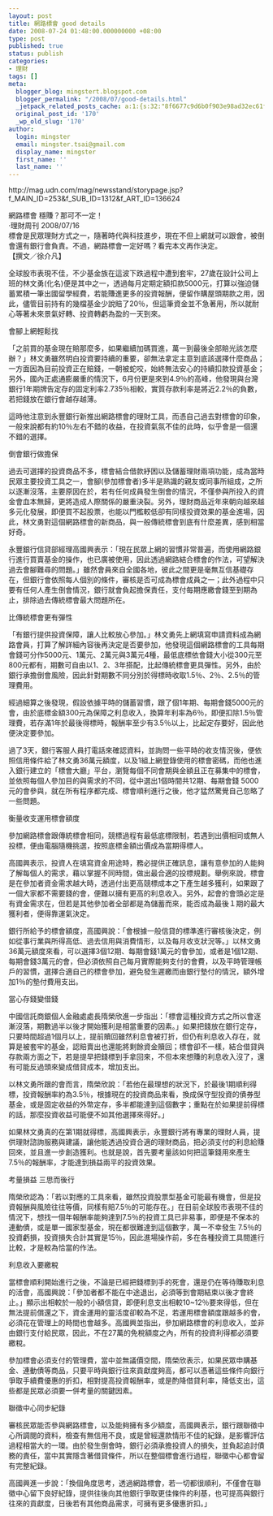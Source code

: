 ```yaml
---
layout: post
title: 網路標會 good details
date: 2008-07-24 01:48:00.000000000 +08:00
type: post
published: true
status: publish
categories:
- 理財
tags: []
meta:
  blogger_blog: mingstert.blogspot.com
  blogger_permalink: "/2008/07/good-details.html"
  _jetpack_related_posts_cache: a:1:{s:32:"8f6677c9d6b0f903e98ad32ec61f8deb";a:2:{s:7:"expires";i:1445985466;s:7:"payload";a:3:{i:0;a:1:{s:2:"id";i:302;}i:1;a:1:{s:2:"id";i:176;}i:2;a:1:{s:2:"id";i:107;}}}}
  original_post_id: '170'
  _wp_old_slug: '170'
author:
  login: mingster
  email: mingster.tsai@gmail.com
  display_name: mingster
  first_name: ''
  last_name: ''
---
```

<p>http://mag.udn.com/mag/newsstand/storypage.jsp?f_MAIN_ID=253&amp;f_SUB_ID=1312&amp;f_ART_ID=136624</p>
<p>網路標會 穩賺？那可不一定！<br />‧理財周刊 2008/07/16<br />標會是民眾理財方式之一，隨著時代與科技進步，現在不但上網就可以跟會，被倒會還有銀行會負責。不過，網路標會一定好嗎？看完本文再作決定。<br />【撰文／徐介凡】</p>
<p>全球股市表現不佳，不少基金族在這波下跌過程中遭到套牢，27歲在設計公司上班的林文勇(化名)便是其中之一，透過每月定期定額扣款5000元，打算以強迫儲蓄累積一筆出國留學經費，若能賺進更多的投資報酬，便留作購屋頭期款之用，因此，儘管目前持有的幾檔基金少說賠了20％，但這筆資金並不急著用，所以就耐心等著未來景氣好轉、投資轉虧為盈的一天到來。</p>
<p>會腳上網輕鬆找</p>
<p>「之前買的基金現在賠那麼多，如果繼續加碼買進，萬一到最後全部賠光該怎麼辦？」林文勇雖然明白投資要持續的重要，卻無法拿定主意到底該選擇什麼商品；一方面因為目前投資正在賠錢，一朝被蛇咬，始終無法安心的持續扣款投資基金；另外，國內正處通膨嚴重的情況下，6月份更是來到4.9％的高峰，他發現與台灣銀行1年期牌告定存的固定利率2.735％相較，實質存款利率是將近2.2％的負數，若把錢放在銀行會越存越薄。</p>
<p>這時他注意到永豐銀行新推出網路標會的理財工具，而憑自己過去對標會的印象，一般來說都有約10％左右不錯的收益，在投資氣氛不佳的此時，似乎會是一個還不錯的選擇。</p>
<p>倒會銀行做擔保</p>
<p>過去可選擇的投資商品不多，標會結合借款紓困以及儲蓄理財兩項功能，成為當時民眾主要投資工具之一，會腳(參加標會者)多半是熟識的親友或同事所組成，之所以逐漸沒落，主要原因在於，若有任何成員發生倒會的情況，不僅參與所投入的資金會血本無歸，更將造成人際關係的嚴重決裂。另外，理財商品近年來朝向越來越多元化發展，即便買不起股票，也能以門檻較低卻有同樣投資效果的基金進場，因此，林文勇對這個網路標會的新商品，與一般傳統標會到底有什麼差異，感到相當好奇。</p>
<p>永豐銀行信貸部經理高國興表示：「現在民眾上網的習慣非常普遍，而使用網路銀行進行買賣基金的操作，也已廣被使用，因此透過網路結合標會的作法，可望解決過去會腳難尋的問題。」雖然會員來自全國各地，彼此之間更是毫無互信基礎存在，但銀行會依照每人個別的條件，審核是否可成為標會成員之一；此外過程中只要有任何人產生倒會情況，銀行就會負起擔保責任，支付每期應繳會錢至到期為止，排除過去傳統標會最大問題所在。</p>
<p>比傳統標會更有彈性</p>
<p>「有銀行提供投資保障，讓人比較放心參加。」林文勇先上網填寫申請資料成為網路會員，打算了解詳細內容後再決定是否要參加，他發現這個網路標會的工具每期會錢可分作5000元、1萬元、2萬元與3萬元4種，最低底標依會錢大小從300元至800元都有，期數可自由以1、2、3年搭配，比起傳統標會更具彈性。另外，由於銀行承擔倒會風險，因此針對期數不同分別於得標時收取1.5％、2％、2.5％的管理費用。</p>
<p>經過細算之後發現，假設依據平時的儲蓄習慣，跟了個1年期、每期會錢5000元的會，由於底標金額300元為保障之利息收入，換算年利率為6％，即便扣除1.5％管理費，若存滿1年於最後得標時，報酬率至少有3.5％以上，比起定存要好，因此他便決定要參加。</p>
<p>過了3天，銀行客服人員打電話來確認資料，並詢問一些平時的收支情況後，便依照信用條件給了林文勇36萬元額度，以及1組上網登錄使用的標會密碼，而他也進入銀行建立的「標會大廳」平台，瀏覽每個不同會期與金額且正在募集中的標會，並依照每個人參加目的與需求的不同，從中選出1個時間共12期、每期會錢 5000元的會參與，就在所有程序都完成、標會順利進行之後，他才猛然驚覺自己忽略了一些問題。</p>
<p>衡量收支運用標會額度</p>
<p>參加網路標會跟傳統標會相同，競標過程有最低底標限制，若遇到出價相同或無人投標，便由電腦隨機挑選，按照底標金額出價成為當期得標人。</p>
<p>高國興表示，投資人在填寫資金用途時，務必提供正確訊息，讓有意參加的人能夠了解每個人的需求，藉以掌握不同時間，做出最合適的投標規劃。舉例來說，標會是在參加者資金需求越大時，透過付出更高競標成本之下產生越多獲利，如果跟了一個大家都不需要錢的會，便難以擁有更高的利息收入。另外，起會的會頭必定是有資金需求在，但若是其他參加者全部都是為儲蓄而來，能否成為最後１期的最大獲利者，便得靠運氣決定。</p>
<p>銀行所給予的標會額度，高國興說：「會根據一般信貸的標準進行審核後決定，例如從事行業與所得高低、過去信用與消費情形，以及每月收支狀況等。」以林文勇 36萬元額度來看，可以選擇3個12期、每期會錢1萬元的會參加，或者是1個12期、每期會錢3萬元的會，但必須依照自己每月實際能夠支付的會費，以及平時管理帳戶的習慣，選擇合適自己的標會參加，避免發生遲繳而由銀行墊付的情況，額外增加1％的墊付費用支出。</p>
<p>當心存錢變借錢</p>
<p>中國信託商銀個人金融處處長隋榮欣進一步指出：「標會這種投資方式之所以會逐漸沒落，期數過半以後才開始獲利是相當重要的因素。」如果把錢放在銀行定存，只要時間超過1個月以上，提前贖回雖然利息會被打折，但仍有利息收入存在，就算是被套牢的基金，認賠賣出也還能將剩餘資金贖回；標會卻不一樣，結合借貸與存款兩方面之下，若是提早把錢標到手拿回來，不但本來想賺的利息收入沒了，還有可能反過頭來變成借貸成本，增加支出。</p>
<p>以林文勇所跟的會而言，隋榮欣說：「若他在最理想的狀況下，於最後1期順利得標，投資報酬率約為3.5％，根據現在的投資商品來看，換成保守型投資的債券型基金，或是固定收益的外幣定存，多半都能達到這個數字；重點在於如果提前得標的話，那麼投資收益可能便不如其他選擇來得好。」</p>
<p>如果林文勇真的在第1期就得標，高國興表示，永豐銀行將有專業的理財人員，提供理財諮詢服務與建議，讓他能透過投資合適的理財商品，把必須支付的利息給賺回來，並且進一步創造獲利。也就是說，首先要考量該如何把這筆錢用來產生7.5％的報酬率，才能達到損益兩平的投資效果。</p>
<p>考量損益 三思而後行</p>
<p>隋榮欣認為：「若以對應的工具來看，雖然投資股票型基金可能最有機會，但是投資報酬與風險往往等價，同樣有賠7.5％的可能存在。」在目前全球股市表現不佳的情況下，想找一個年報酬率能夠達到7.5％的投資工具已非易事，即便是不保本的連動債，或是單一國家型基金，現在都很難達到這個數字，萬一不幸發生 7.5％的投資虧損，投資損失合計其實是15％，因此進場操作前，多在各種投資工具間進行比較，才是較為恰當的作法。</p>
<p>利息收入要繳稅</p>
<p>當標會順利開始進行之後，不論是已經把錢標到手的死會，還是仍在等待賺取利息的活會，高國興說：「參加者都不能在中途退出，必須等到會期結束以後才會終止。」顯示出相較於一般的小額信貸，即便利息支出相較10~12％要來得低，但在無法提前償還之下，資金運用的靈活度卻較為不足，若運用標會額度跟越多的會，必須花在管理上的時間也會越多。高國興並指出，參加網路標會的利息收入，並非由銀行支付給民眾，因此，不在27萬的免稅額度之內，所有的投資利得都必須要繳稅。</p>
<p>參加標會必須支付的管理費，當中並無議價空間，隋榮欣表示，如果民眾申購基金、連動債等商品，只要平時與銀行往來貢獻度夠高，都可以憑著這些條件向銀行爭取手續費優惠的折扣，相對提高投資報酬率，或是酌降借貸利率，降低支出，這些都是民眾必須要一併考量的關鍵因素。</p>
<p>聯徵中心同步紀錄</p>
<p>審核民眾能否參與網路標會，以及能夠擁有多少額度，高國興表示，銀行跟聯徵中心所調閱的資料，檢查有無信用不良，或是曾經還款情形不佳的紀錄，是影響評估過程相當大的一環。由於發生倒會時，銀行必須承擔投資人的損失，並負起追討債務的責任，當中其實隱含著借貸條件，所以在整個標會進行過程，聯徵中心都會留有完整紀錄。</p>
<p>高國興進一步說：「換個角度思考，透過網路標會，若一切都很順利，不僅會在聯徵中心留下良好紀錄，提供往後向其他銀行爭取更佳條件的利基，也可提高與銀行往來的貢獻度，日後若有其他商品需求，可擁有更多優惠折扣。」</p>
